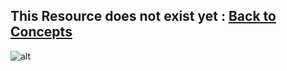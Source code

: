 ## This Resource does not exist yet : [Back to Concepts](./README.md)
![alt](https://i.pinimg.com/originals/86/41/80/86418032b715698a4dfa6684b50c12af.gif)
